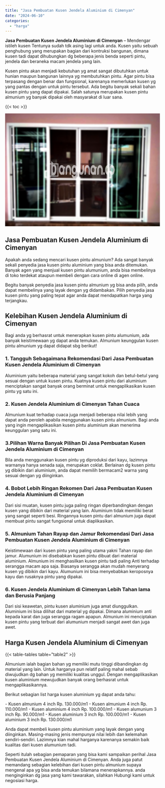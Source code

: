 ```yaml
---
title: "Jasa Pembuatan Kusen Jendela Aluminium di Cimenyan"
date: "2024-06-10"
categories: 
  - "harga"
---
```


**Jasa Pembuatan Kusen Jendela Aluminium di Cimenyan** – Mendengar istileh kusen Tentunya sudah tdk asing lagi untuk anda. Kusen yaitu sebuah penghubung yang merupakan bagian dari kontruksi bangunan, dimana kusen tadi dapat dihubungkan dg beberapa jenis benda seperti pintu, jendela dan beraneka macam jendela yang lain.

Kusen pintu akan menjadi kebutuhan yg amat sangat dibutuhkan untuk hunian maupun bangunan lainnya yg membutuhkan pintu. Agar pintu bisa terpasang dengan benar dan fungsional, karenanya memerlukan kusen yg yang pantas dengan untuk pintu tersebut. Ada begitu banyak sekali bahan kusen pintu yang dapat dipakai. Salah satunya merupakan kusen pintu almunium yg banyak dipakai oleh masyarakat di luar sana.

{{< toc >}}

![Jasa Pembuatan Kusen Jendela Aluminium di Cimenyan](/images/harga-kusen-jendela-alumunium-04.png)

## Jasa Pembuatan Kusen Jendela Aluminium di Cimenyan

Apakah anda sedang mencari kusen pintu almunium? Ada sangat banyak sekali penyedia jasa kusen pintu aluminium yang bisa anda ditemukan. Banyak agen yang menjual kusen pintu alumunium, anda bisa membelinya di toko terdekat ataupun membeli dengan cara online di agen online.

Begitu banyak penyedia jasa kusen pintu almunium yg bisa anda pilih, anda dapat membelinya yang layak dengan yg didambakan. Pilih penyedia jasa kusen pintu yang paling tepat agar anda dapat mendapatkan harga yang terjangkau.

## Kelebihan Kusen Jendela Aluminium di Cimenyan

Bagi anda yg berhasrat untuk menerapkan kusen pintu alumunium, ada banyak keistimewaan yg dapat anda temukan. Almunium keunggulan kusen pintu almunium yg dapat didapat sbg berikut!

### 1\. Tangguh Sebagaimana Rekomendasi Dari Jasa Pembuatan Kusen Jendela Aluminium di Cimenyan

Aluminium yaitu beberapa material yang sangat kokoh dan betul-betul yang sesuai dengan untuk kusen pintu. Kuatnya kusen pintu dari aluminium menciptakan sangat banyak orang berminat untuk mengaplikasikan kusen pintu yg satu ini.

### 2\. Kusen Jendela Aluminium di Cimenyan Tahan Cuaca

Almunium kuat terhadap cuaca juga menjadi beberapa nilai lebih yang dapat anda peroleh apabila menggunakan kusen pintu almunium. Bagi anda yang ingin mengaplikasikan kusen pintu aluminium akan menerima keunggulan yang satu ini.

### 3.Pilihan Warna Banyak Pilihan Di Jasa Pembuatan Kusen Jendela Aluminium di Cimenyan

Bila anda menggunakan kusen pintu yg diproduksi dari kayu, lazimnya warnanya hanya senada saja, merupakan coklat. Berlainan dg kusen pintu yg dibikin dari aluminium, anda dapat memilih bermacam2 warna yang sesuai dengan yg diinginkan.

### 4\. Bobot Lebih Ringan Rekomen Dari Jasa Pembuatan Kusen Jendela Aluminium di Cimenyan

Dari sisi muatan, kusen pintu juga paling ringan diperbandingkan dengan kusen yang dibikin dari material yang lain. Aluminium tidak memiliki berat yang sangat seperti besi. Ringannya kusen pintu dari almunium juga dapat membuat pintu sangat fungsional untuk diaplikasikan.

### 5\. Almunium Tahan Rayap dan Jamur Rekomendasi Dari Jasa Pembuatan Kusen Jendela Aluminium di Cimenyan

Keistimewaan dari kusen pintu yang paling utama yakni Tahan rayap dan jamur. Alumunium ini disebabkan kusen pintu dibuat dari material aluminium. Almunium ini menghasilkan kusen pintu tadi paling Anti terhadap serangga macam apa saja. Biasanya serangga akan mudah menyerang kusen yg dibikin dari kayu. Alumunium ini bisa menyebabkan keroposnya kayu dan rusaknya pintu yang dipakai.

### 6\. Kusen Jendela Aluminium di Cimenyan Lebih Tahan lama dan Berusia Panjang

Dari sisi keawetan, pintu kusen aluminium juga amat diunggulkan. Aluminium ini bisa dilihat dari material yg dipakai. Dimana aluminium anti kepada karat dan juga serangga ragam apapun. Almunium ini menciptakan kusen pintu yang terbuat dari alumunium menjadi sangat awet dan juga awet.

## Harga Kusen Jendela Aluminium di Cimenyan

{{< table-tables table="table2" >}}

Almunium ialah bagian bahan yg memiliki mutu tinggi dibandingkan dg material yang lain. Untuk harganya pun relatif paling mahal sebab diwujudkan dg bahan yg memiliki kualitas unggul. Dengan mengaplikasikan kusen aluminium mewujudkan banyak orang berhasrat untuk mengaplikasikannya.

Berikut sebagian list harga kusen aluminium yg dapat anda tahu:

\- Kusen almunium 4 inch Rp. 130.000/m1 - Kusen almunium 4 inch Rp. 110.000/m1 - Kusen aluminium 4 inch Rp. 100.000/m1 - Kusen alumunium 3 inch Rp. 90.000/m1 - Kusen aluminium 3 inch Rp. 100.000/m1 - Kusen aluminium 3 inch Rp. 130.000/m1

Anda dapat membeli kusen pintu aluminium yang layak dengan yang diinginkan. Masing-masing jenis mempunyai nilai lebih dan kelemahan sendiri-sendiri. Lazimnya kian mahal harganya karenanya semakin baik kualitas dari kusen alumunium tadi.

Seperti itulah sebagian pemaparan yang bisa kami sampaikan perihal Jasa Pembuatan Kusen Jendela Aluminium di Cimenyan. Anda juga patut memandang sebagian kelebihan dari kusen pintu almunium supaya mengenal apa yg bisa anda temukan bilamana menerapkannya. anda menginginkan dg jasa yang kami tawarakan, silahkan Hubungi kami untuk negosiasi harga.
